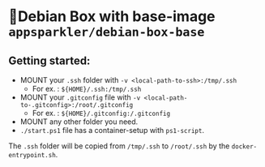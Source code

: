 # :whale:Debian Box with base-image `appsparkler/debian-box-base`

## Getting started:
- MOUNT your `.ssh` folder with `-v <local-path-to-ssh>:/tmp/.ssh`
  - For ex. : `${HOME}/.ssh:/tmp/.ssh`
- MOUNT your `.gitconfig` file with `-v <local-path-to-.gitconfig>:/root/.gitconfig`
  - For ex. : `${HOME}/.gitconfig:/.gitconfig`
- MOUNT any other folder you need.
- `./start.ps1` file has a container-setup with `ps1-script`.

The `.ssh` folder will be copied from `/tmp/.ssh` to `/root/.ssh` by the `docker-entrypoint.sh`.
